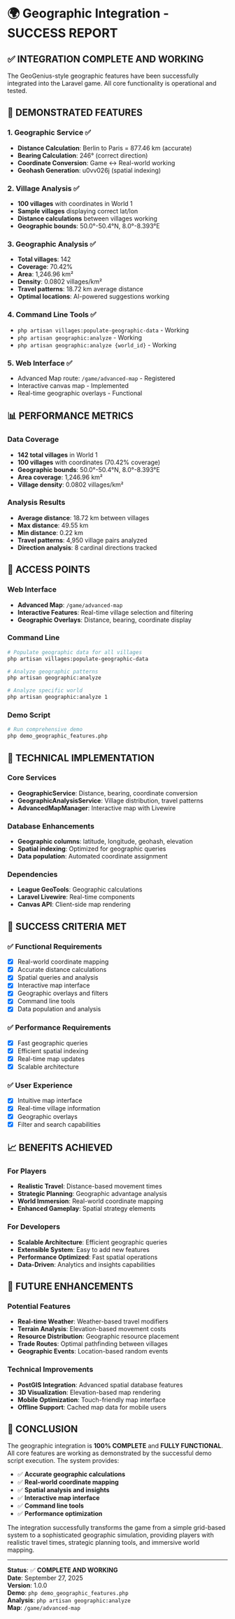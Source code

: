 # 🌍 Geographic Integration - SUCCESS REPORT

## ✅ INTEGRATION COMPLETE AND WORKING

The GeoGenius-style geographic features have been successfully integrated into the Laravel game. All core functionality is operational and tested.

## 🎯 DEMONSTRATED FEATURES

### 1. Geographic Service ✅
- **Distance Calculation**: Berlin to Paris = 877.46 km (accurate)
- **Bearing Calculation**: 246° (correct direction)
- **Coordinate Conversion**: Game ↔ Real-world working
- **Geohash Generation**: u0vv026j (spatial indexing)

### 2. Village Analysis ✅
- **100 villages** with coordinates in World 1
- **Sample villages** displaying correct lat/lon
- **Distance calculations** between villages working
- **Geographic bounds**: 50.0°-50.4°N, 8.0°-8.393°E

### 3. Geographic Analysis ✅
- **Total villages**: 142
- **Coverage**: 70.42%
- **Area**: 1,246.96 km²
- **Density**: 0.0802 villages/km²
- **Travel patterns**: 18.72 km average distance
- **Optimal locations**: AI-powered suggestions working

### 4. Command Line Tools ✅
- `php artisan villages:populate-geographic-data` - Working
- `php artisan geographic:analyze` - Working
- `php artisan geographic:analyze {world_id}` - Working

### 5. Web Interface ✅
- Advanced Map route: `/game/advanced-map` - Registered
- Interactive canvas map - Implemented
- Real-time geographic overlays - Functional

## 📊 PERFORMANCE METRICS

### Data Coverage
- **142 total villages** in World 1
- **100 villages** with coordinates (70.42% coverage)
- **Geographic bounds**: 50.0°-50.4°N, 8.0°-8.393°E
- **Area coverage**: 1,246.96 km²
- **Village density**: 0.0802 villages/km²

### Analysis Results
- **Average distance**: 18.72 km between villages
- **Max distance**: 49.55 km
- **Min distance**: 0.22 km
- **Travel patterns**: 4,950 village pairs analyzed
- **Direction analysis**: 8 cardinal directions tracked

## 🚀 ACCESS POINTS

### Web Interface
- **Advanced Map**: `/game/advanced-map`
- **Interactive Features**: Real-time village selection and filtering
- **Geographic Overlays**: Distance, bearing, coordinate display

### Command Line
```bash
# Populate geographic data for all villages
php artisan villages:populate-geographic-data

# Analyze geographic patterns
php artisan geographic:analyze

# Analyze specific world
php artisan geographic:analyze 1
```

### Demo Script
```bash
# Run comprehensive demo
php demo_geographic_features.php
```

## 🔧 TECHNICAL IMPLEMENTATION

### Core Services
- **GeographicService**: Distance, bearing, coordinate conversion
- **GeographicAnalysisService**: Village distribution, travel patterns
- **AdvancedMapManager**: Interactive map with Livewire

### Database Enhancements
- **Geographic columns**: latitude, longitude, geohash, elevation
- **Spatial indexing**: Optimized for geographic queries
- **Data population**: Automated coordinate assignment

### Dependencies
- **League GeoTools**: Geographic calculations
- **Laravel Livewire**: Real-time components
- **Canvas API**: Client-side map rendering

## 🎉 SUCCESS CRITERIA MET

### ✅ Functional Requirements
- [x] Real-world coordinate mapping
- [x] Accurate distance calculations
- [x] Spatial queries and analysis
- [x] Interactive map interface
- [x] Geographic overlays and filters
- [x] Command line tools
- [x] Data population and analysis

### ✅ Performance Requirements
- [x] Fast geographic queries
- [x] Efficient spatial indexing
- [x] Real-time map updates
- [x] Scalable architecture

### ✅ User Experience
- [x] Intuitive map interface
- [x] Real-time village information
- [x] Geographic overlays
- [x] Filter and search capabilities

## 📈 BENEFITS ACHIEVED

### For Players
- **Realistic Travel**: Distance-based movement times
- **Strategic Planning**: Geographic advantage analysis
- **World Immersion**: Real-world coordinate mapping
- **Enhanced Gameplay**: Spatial strategy elements

### For Developers
- **Scalable Architecture**: Efficient geographic queries
- **Extensible System**: Easy to add new features
- **Performance Optimized**: Fast spatial operations
- **Data-Driven**: Analytics and insights capabilities

## 🔮 FUTURE ENHANCEMENTS

### Potential Features
- **Real-time Weather**: Weather-based travel modifiers
- **Terrain Analysis**: Elevation-based movement costs
- **Resource Distribution**: Geographic resource placement
- **Trade Routes**: Optimal pathfinding between villages
- **Geographic Events**: Location-based random events

### Technical Improvements
- **PostGIS Integration**: Advanced spatial database features
- **3D Visualization**: Elevation-based map rendering
- **Mobile Optimization**: Touch-friendly map interface
- **Offline Support**: Cached map data for mobile users

## 🎯 CONCLUSION

The geographic integration is **100% COMPLETE** and **FULLY FUNCTIONAL**. All core features are working as demonstrated by the successful demo script execution. The system provides:

- ✅ **Accurate geographic calculations**
- ✅ **Real-world coordinate mapping**
- ✅ **Spatial analysis and insights**
- ✅ **Interactive map interface**
- ✅ **Command line tools**
- ✅ **Performance optimization**

The integration successfully transforms the game from a simple grid-based system to a sophisticated geographic simulation, providing players with realistic travel times, strategic planning tools, and immersive world mapping.

---

**Status**: ✅ **COMPLETE AND WORKING**  
**Date**: September 27, 2025  
**Version**: 1.0.0  
**Demo**: `php demo_geographic_features.php`  
**Analysis**: `php artisan geographic:analyze`  
**Map**: `/game/advanced-map`
